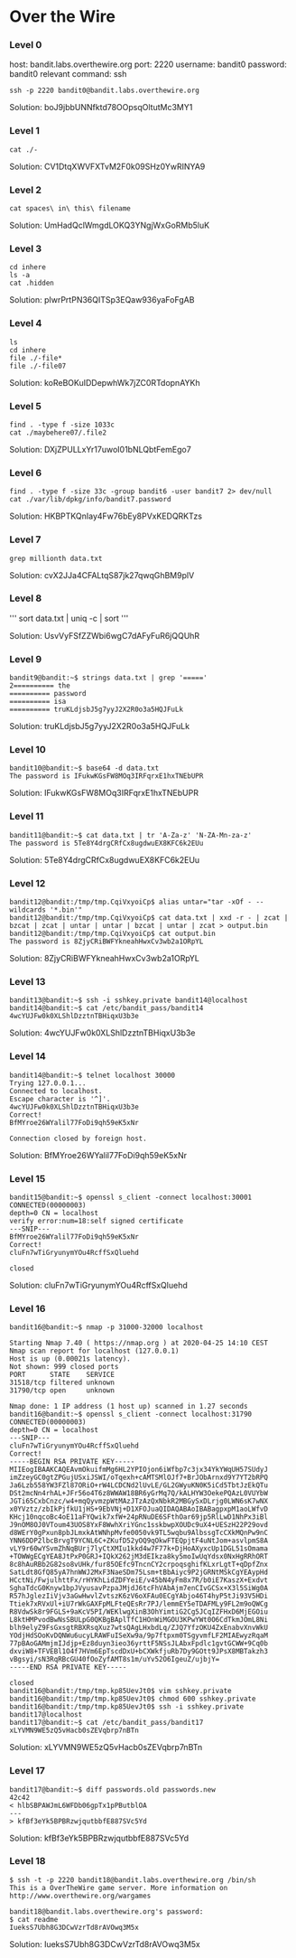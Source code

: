 # Over the Wire

### Level 0
host: bandit.labs.overthewire.org
port: 2220
username: bandit0
password: bandit0
relevant command: ssh

`ssh -p 2220 bandit0@bandit.labs.overthewire.org`

Solution: boJ9jbbUNNfktd78OOpsqOltutMc3MY1

### Level 1

`cat ./-`

Solution: CV1DtqXWVFXTvM2F0k09SHz0YwRINYA9

### Level 2

`cat spaces\ in\ this\ filename`

Solution: UmHadQclWmgdLOKQ3YNgjWxGoRMb5luK

### Level 3
```
cd inhere
ls -a
cat .hidden
```

Solution: pIwrPrtPN36QITSp3EQaw936yaFoFgAB

### Level 4
```
ls
cd inhere
file ./-file*
file ./-file07
```

Solution: koReBOKuIDDepwhWk7jZC0RTdopnAYKh

### Level 5

```
find . -type f -size 1033c
cat ./maybehere07/.file2
```

Solution: DXjZPULLxYr17uwoI01bNLQbtFemEgo7

### Level 6

```
find . -type f -size 33c -group bandit6 -user bandit7 2> dev/null
cat ./var/lib/dpkg/info/bandit7.password
```

Solution: HKBPTKQnIay4Fw76bEy8PVxKEDQRKTzs

### Level 7

```
grep millionth data.txt
```

Solution: cvX2JJa4CFALtqS87jk27qwqGhBM9plV

### Level 8

'''
sort data.txt | uniq -c | sort
'''

Solution: UsvVyFSfZZWbi6wgC7dAFyFuR6jQQUhR

### Level 9

```
bandit9@bandit:~$ strings data.txt | grep '====='
2========== the
========== password
========== isa
========== truKLdjsbJ5g7yyJ2X2R0o3a5HQJFuLk
```

Solution: truKLdjsbJ5g7yyJ2X2R0o3a5HQJFuLk

### Level 10

```
bandit10@bandit:~$ base64 -d data.txt
The password is IFukwKGsFW8MOq3IRFqrxE1hxTNEbUPR
```

Solution: IFukwKGsFW8MOq3IRFqrxE1hxTNEbUPR

### Level 11

```
bandit11@bandit:~$ cat data.txt | tr 'A-Za-z' 'N-ZA-Mn-za-z'
The password is 5Te8Y4drgCRfCx8ugdwuEX8KFC6k2EUu
```

Solution: 5Te8Y4drgCRfCx8ugdwuEX8KFC6k2EUu

### Level 12

```
bandit12@bandit:/tmp/tmp.CqiVxyoiCp$ alias untar="tar -xOf - --wildcards '*.bin'" 
bandit12@bandit:/tmp/tmp.CqiVxyoiCp$ cat data.txt | xxd -r - | zcat | bzcat | zcat | untar | untar | bzcat | untar | zcat > output.bin
bandit12@bandit:/tmp/tmp.CqiVxyoiCp$ cat output.bin
The password is 8ZjyCRiBWFYkneahHwxCv3wb2a1ORpYL
```

Solution: 8ZjyCRiBWFYkneahHwxCv3wb2a1ORpYL

### Level 13

```
bandit13@bandit:~$ ssh -i sshkey.private bandit14@localhost
bandit14@bandit:~$ cat /etc/bandit_pass/bandit14
4wcYUJFw0k0XLShlDzztnTBHiqxU3b3e
```

Solution: 4wcYUJFw0k0XLShlDzztnTBHiqxU3b3e

### Level 14

```
bandit14@bandit:~$ telnet localhost 30000
Trying 127.0.0.1...
Connected to localhost.
Escape character is '^]'.
4wcYUJFw0k0XLShlDzztnTBHiqxU3b3e
Correct!
BfMYroe26WYalil77FoDi9qh59eK5xNr

Connection closed by foreign host.
```

Solution: BfMYroe26WYalil77FoDi9qh59eK5xNr

### Level 15

```
bandit15@bandit:~$ openssl s_client -connect localhost:30001
CONNECTED(00000003)
depth=0 CN = localhost
verify error:num=18:self signed certificate
---SNIP---
BfMYroe26WYalil77FoDi9qh59eK5xNr
Correct!
cluFn7wTiGryunymYOu4RcffSxQluehd

closed
```

Solution: cluFn7wTiGryunymYOu4RcffSxQluehd

### Level 16

```
bandit16@bandit:~$ nmap -p 31000-32000 localhost

Starting Nmap 7.40 ( https://nmap.org ) at 2020-04-25 14:10 CEST
Nmap scan report for localhost (127.0.0.1)
Host is up (0.00021s latency).
Not shown: 999 closed ports
PORT      STATE    SERVICE
31518/tcp filtered unknown
31790/tcp open     unknown

Nmap done: 1 IP address (1 host up) scanned in 1.27 seconds
bandit16@bandit:~$ openssl s_client -connect localhost:31790
CONNECTED(00000003)
depth=0 CN = localhost
---SNIP---
cluFn7wTiGryunymYOu4RcffSxQluehd
Correct!
-----BEGIN RSA PRIVATE KEY-----
MIIEogIBAAKCAQEAvmOkuifmMg6HL2YPIOjon6iWfbp7c3jx34YkYWqUH57SUdyJ
imZzeyGC0gtZPGujUSxiJSWI/oTqexh+cAMTSMlOJf7+BrJObArnxd9Y7YT2bRPQ
Ja6Lzb558YW3FZl87ORiO+rW4LCDCNd2lUvLE/GL2GWyuKN0K5iCd5TbtJzEkQTu
DSt2mcNn4rhAL+JFr56o4T6z8WWAW18BR6yGrMq7Q/kALHYW3OekePQAzL0VUYbW
JGTi65CxbCnzc/w4+mqQyvmzpWtMAzJTzAzQxNbkR2MBGySxDLrjg0LWN6sK7wNX
x0YVztz/zbIkPjfkU1jHS+9EbVNj+D1XFOJuaQIDAQABAoIBABagpxpM1aoLWfvD
KHcj10nqcoBc4oE11aFYQwik7xfW+24pRNuDE6SFthOar69jp5RlLwD1NhPx3iBl
J9nOM8OJ0VToum43UOS8YxF8WwhXriYGnc1sskbwpXOUDc9uX4+UESzH22P29ovd
d8WErY0gPxun8pbJLmxkAtWNhpMvfe0050vk9TL5wqbu9AlbssgTcCXkMQnPw9nC
YNN6DDP2lbcBrvgT9YCNL6C+ZKufD52yOQ9qOkwFTEQpjtF4uNtJom+asvlpmS8A
vLY9r60wYSvmZhNqBUrj7lyCtXMIu1kkd4w7F77k+DjHoAXyxcUp1DGL51sOmama
+TOWWgECgYEA8JtPxP0GRJ+IQkX262jM3dEIkza8ky5moIwUqYdsx0NxHgRRhORT
8c8hAuRBb2G82so8vUHk/fur85OEfc9TncnCY2crpoqsghifKLxrLgtT+qDpfZnx
SatLdt8GfQ85yA7hnWWJ2MxF3NaeSDm75Lsm+tBbAiyc9P2jGRNtMSkCgYEAypHd
HCctNi/FwjulhttFx/rHYKhLidZDFYeiE/v45bN4yFm8x7R/b0iE7KaszX+Exdvt
SghaTdcG0Knyw1bpJVyusavPzpaJMjdJ6tcFhVAbAjm7enCIvGCSx+X3l5SiWg0A
R57hJglezIiVjv3aGwHwvlZvtszK6zV6oXFAu0ECgYAbjo46T4hyP5tJi93V5HDi
Ttiek7xRVxUl+iU7rWkGAXFpMLFteQEsRr7PJ/lemmEY5eTDAFMLy9FL2m9oQWCg
R8VdwSk8r9FGLS+9aKcV5PI/WEKlwgXinB3OhYimtiG2Cg5JCqIZFHxD6MjEGOiu
L8ktHMPvodBwNsSBULpG0QKBgBAplTfC1HOnWiMGOU3KPwYWt0O6CdTkmJOmL8Ni
blh9elyZ9FsGxsgtRBXRsqXuz7wtsQAgLHxbdLq/ZJQ7YfzOKU4ZxEnabvXnvWkU
YOdjHdSOoKvDQNWu6ucyLRAWFuISeXw9a/9p7ftpxm0TSgyvmfLF2MIAEwyzRqaM
77pBAoGAMmjmIJdjp+Ez8duyn3ieo36yrttF5NSsJLAbxFpdlc1gvtGCWW+9Cq0b
dxviW8+TFVEBl1O4f7HVm6EpTscdDxU+bCXWkfjuRb7Dy9GOtt9JPsX8MBTakzh3
vBgsyi/sN3RqRBcGU40fOoZyfAMT8s1m/uYv52O6IgeuZ/ujbjY=
-----END RSA PRIVATE KEY-----

closed
bandit16@bandit:/tmp/tmp.kp85UevJt0$ vim sshkey.private
bandit16@bandit:/tmp/tmp.kp85UevJt0$ chmod 600 sshkey.private
bandit16@bandit:/tmp/tmp.kp85UevJt0$ ssh -i sshkey.private bandit17@localhost
bandit17@bandit:~$ cat /etc/bandit_pass/bandit17
xLYVMN9WE5zQ5vHacb0sZEVqbrp7nBTn
```
Solution: xLYVMN9WE5zQ5vHacb0sZEVqbrp7nBTn

### Level 17

```
bandit17@bandit:~$ diff passwords.old passwords.new
42c42
< hlbSBPAWJmL6WFDb06gpTx1pPButblOA
---
> kfBf3eYk5BPBRzwjqutbbfE887SVc5Yd
```

Solution: kfBf3eYk5BPBRzwjqutbbfE887SVc5Yd

### Level 18

```
$ ssh -t -p 2220 bandit18@bandit.labs.overthewire.org /bin/sh
This is a OverTheWire game server. More information on http://www.overthewire.org/wargames

bandit18@bandit.labs.overthewire.org's password:
$ cat readme
IueksS7Ubh8G3DCwVzrTd8rAVOwq3M5x
```

Solution: IueksS7Ubh8G3DCwVzrTd8rAVOwq3M5x

